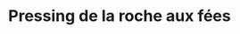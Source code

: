 ---
title: "Pressing de la roche aux fées"
url: /janze/pressing-de-la-roche-aux-fees/
shop: blanchisserie
---